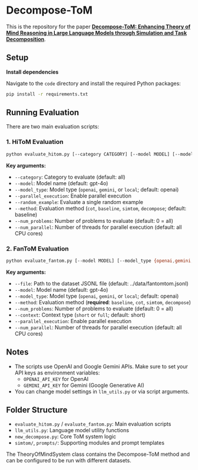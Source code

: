 # Decompose-ToM

This is the repository for the paper **[Decompose-ToM: Enhancing Theory of Mind Reasoning in Large Language Models through Simulation and Task Decomposition](https://arxiv.org/abs/2501.09056)**.  

## Setup

**Install dependencies**

Navigate to the `code` directory and install the required Python packages:

```bash
pip install -r requirements.txt
```

## Running Evaluation

There are two main evaluation scripts:


### 1. HiToM Evaluation

```bash
python evaluate_hitom.py [--category CATEGORY] [--model MODEL] [--model_type {openai,gemini,local}] [--parallel_execution] [--random_example] [--method {cot,baseline,simtom,decompose}] [--num_problems N] [--num_parallel N]
```

**Key arguments:**
- `--category`: Category to evaluate (default: all)
- `--model`: Model name (default: gpt-4o)
- `--model_type`: Model type (`openai`, `gemini`, or `local`; default: openai)
- `--parallel_execution`: Enable parallel execution
- `--random_example`: Evaluate a single random example
- `--method`: Evaluation method (`cot`, `baseline`, `simtom`, `decompose`; default: baseline)
- `--num_problems`: Number of problems to evaluate (default: 0 = all)
- `--num_parallel`: Number of threads for parallel execution (default: all CPU cores)

### 2. FanToM Evaluation

```bash
python evaluate_fantom.py [--model MODEL] [--model_type {openai,gemini,local}] --method {baseline,cot,simtom,decompose} [--num_problems N] [--context {short,full}] [--parallel_execution] [--num_parallel N]
```

**Key arguments:**
- `--file`: Path to the dataset JSONL file (default: ../data/fantomtom.jsonl)
- `--model`: Model name (default: gpt-4o)
- `--model_type`: Model type (`openai`, `gemini`, or `local`; default: openai)
- `--method`: Evaluation method (**required**: `baseline`, `cot`, `simtom`, `decompose`)
- `--num_problems`: Number of problems to evaluate (default: 0 = all)
- `--context`: Context type (`short` or `full`; default: short)
- `--parallel_execution`: Enable parallel execution
- `--num_parallel`: Number of threads for parallel execution (default: all CPU cores)

## Notes

- The scripts use OpenAI and Google Gemini APIs. Make sure to set your API keys as environment variables:
  - `OPENAI_API_KEY` for OpenAI
  - `GEMINI_API_KEY` for Gemini (Google Generative AI)
- You can change model settings in `llm_utils.py` or via script arguments.

## Folder Structure

- `evaluate_hitom.py` / `evaluate_fantom.py`: Main evaluation scripts
- `llm_utils.py`: Language model utility functions
- `new_decompose.py`: Core ToM system logic
- `simtom/`, `prompts/`: Supporting modules and prompt templates

The TheoryOfMindSystem class contains the Decompose-ToM method and can be configured to be run with different datasets.

